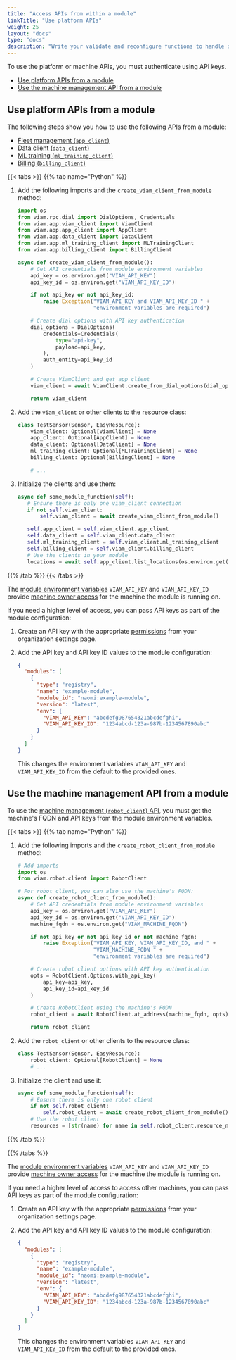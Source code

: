 ```yaml
---
title: "Access APIs from within a module"
linkTitle: "Use platform APIs"
weight: 25
layout: "docs"
type: "docs"
description: "Write your validate and reconfigure functions to handle dependencies in your custom modular resource."
---
```


To use the platform or machine APIs, you must authenticate using API keys.

- [Use platform APIs from a module](#use-platform-apis-from-a-module)
- [Use the machine management API from a module](#use-the-machine-management-api-from-a-module)

## Use platform APIs from a module

The following steps show you how to use the following APIs from a module:

- [Fleet management (`app_client`)](/dev/reference/apis/fleet/)
- [Data client (`data_client`)](/dev/reference/apis/data-client/)
- [ML training (`ml_training_client`)](/dev/reference/apis/ml-training-client/)
- [Billing (`billing_client`)](/dev/reference/apis/billing-client/)

{{< tabs >}}
{{% tab name="Python" %}}

1. Add the following imports and the `create_viam_client_from_module` method:

   ```python {class="line-numbers linkable-line-numbers"}
   import os
   from viam.rpc.dial import DialOptions, Credentials
   from viam.app.viam_client import ViamClient
   from viam.app.app_client import AppClient
   from viam.app.data_client import DataClient
   from viam.app.ml_training_client import MLTrainingClient
   from viam.app.billing_client import BillingClient

   async def create_viam_client_from_module():
       # Get API credentials from module environment variables
       api_key = os.environ.get("VIAM_API_KEY")
       api_key_id = os.environ.get("VIAM_API_KEY_ID")

       if not api_key or not api_key_id:
           raise Exception("VIAM_API_KEY and VIAM_API_KEY_ID " +
                           "environment variables are required")

       # Create dial options with API key authentication
       dial_options = DialOptions(
           credentials=Credentials(
               type="api-key",
               payload=api_key,
           ),
           auth_entity=api_key_id
       )

       # Create ViamClient and get app_client
       viam_client = await ViamClient.create_from_dial_options(dial_options)

       return viam_client
   ```

1. Add the `viam_client` or other clients to the resource class:

   ```python {class="line-numbers linkable-line-numbers"}
   class TestSensor(Sensor, EasyResource):
       viam_client: Optional[ViamClient] = None
       app_client: Optional[AppClient] = None
       data_client: Optional[DataClient] = None
       ml_training_client: Optional[MLTrainingClient] = None
       billing_client: Optional[BillingClient] = None

       # ...
   ```

1. Initialize the clients and use them:

   ```python {class="line-numbers linkable-line-numbers"}
   async def some_module_function(self):
      # Ensure there is only one viam_client connection
      if not self.viam_client:
          self.viam_client = await create_viam_client_from_module()

      self.app_client = self.viam_client.app_client
      self.data_client = self.viam_client.data_client
      self.ml_training_client = self.viam_client.ml_training_client
      self.billing_client = self.viam_client.billing_client
      # Use the clients in your module
      locations = await self.app_client.list_locations(os.environ.get("VIAM_PRIMARY_ORG_ID"))
   ```

{{% /tab %}}
{{< /tabs >}}

The [module environment variables](/operate/get-started/other-hardware/module-configuration/) `VIAM_API_KEY` and `VIAM_API_KEY_ID` provide [machine owner access](/manage/manage/rbac/) for the machine the module is running on.

If you need a higher level of access, you can pass API keys as part of the module configuration:

1. Create an API key with the appropriate [permissions](/manage/manage/rbac/) from your organization settings page.
1. Add the API key and API key ID values to the module configuration:

   ```json
   {
     "modules": [
       {
         "type": "registry",
         "name": "example-module",
         "module_id": "naomi:example-module",
         "version": "latest",
         "env": {
           "VIAM_API_KEY": "abcdefg987654321abcdefghi",
           "VIAM_API_KEY_ID": "1234abcd-123a-987b-1234567890abc"
         }
       }
     ]
   }
   ```

   This changes the environment variables `VIAM_API_KEY` and `VIAM_API_KEY_ID` from the default to the provided ones.

## Use the machine management API from a module

To use the [machine management (`robot_client`) API](/dev/reference/apis/robot/), you must get the machine's FQDN and API keys from the module environment variables.

{{< tabs >}}
{{% tab name="Python" %}}

1. Add the following imports and the `create_robot_client_from_module` method:

   ```python {class="line-numbers linkable-line-numbers"}
   # Add imports
   import os
   from viam.robot.client import RobotClient

   # For robot client, you can also use the machine's FQDN:
   async def create_robot_client_from_module():
       # Get API credentials from module environment variables
       api_key = os.environ.get("VIAM_API_KEY")
       api_key_id = os.environ.get("VIAM_API_KEY_ID")
       machine_fqdn = os.environ.get("VIAM_MACHINE_FQDN")

       if not api_key or not api_key_id or not machine_fqdn:
           raise Exception("VIAM_API_KEY, VIAM_API_KEY_ID, and " +
                           "VIAM_MACHINE_FQDN " +
                           "environment variables are required")

       # Create robot client options with API key authentication
       opts = RobotClient.Options.with_api_key(
           api_key=api_key,
           api_key_id=api_key_id
       )

       # Create RobotClient using the machine's FQDN
       robot_client = await RobotClient.at_address(machine_fqdn, opts)

       return robot_client
   ```

1. Add the `robot_client` or other clients to the resource class:

   ```python {class="line-numbers linkable-line-numbers"}
   class TestSensor(Sensor, EasyResource):
       robot_client: Optional[RobotClient] = None
       # ...
   ```

1. Initialize the client and use it:

   ```python {class="line-numbers linkable-line-numbers"}
   async def some_module_function(self):
       # Ensure there is only one robot client
       if not self.robot_client:
           self.robot_client = await create_robot_client_from_module()
       # Use the robot client
       resources = [str(name) for name in self.robot_client.resource_names]
   ```

{{% /tab %}}

<!--
TODO: TEST.
```go {class="line-numbers linkable-line-numbers"}
func createRobotClientFromModule(ctx context.Context) (client.RobotClient, error) {
    // Get API credentials and machine FQDN from module environment variables
    apiKey := os.Getenv("VIAM_API_KEY")
    apiKeyID := os.Getenv("VIAM_API_KEY_ID")
    machineFQDN := os.Getenv("VIAM_MACHINE_FQDN")

    if apiKey == "" || apiKeyID == "" || machineFQDN == "" {
        return nil, fmt.Errorf("VIAM_API_KEY, VIAM_API_KEY_ID, and " +
            "VIAM_MACHINE_FQDN environment variables are required")
    }

    logger := logging.NewLogger("client")

    // Create robot client with API key authentication
    robotClient, err := client.New(
        ctx,
        machineFQDN,
        logger,
        client.WithDialOptions(rpc.WithEntityCredentials(
            apiKeyID,
            rpc.Credentials{
                Type:    rpc.CredentialsTypeAPIKey,
                Payload: apiKey,
            })),
    )
    if err != nil {
        return nil, fmt.Errorf("failed to create robot client: %w", err)
    }

    return robotClient, nil
}

func NewMySensor(ctx context.Context,deps resource.Dependencies,
   name resource.Name, conf *Config, logger logging.Logger) (sensor.Sensor, error) {

   cancelCtx, cancelFunc := context.WithCancel(context.Background())

    s := &myModuleMySensor{
     name:       name,
     logger:     logger,
     cfg:        conf,
     cancelCtx:  cancelCtx,
     cancelFunc: cancelFunc,
   }

   robotClient, err := &createRobotClientFromModule()
   if err != nil {
     return nil, errors.New("failed to get robot client")
   }
   s.robotClient = robotClient

   return s, nil
 }

func (c *Component) SomeModuleFunction(ctx context.Context) error {
    // Use the robot client
    resources := robotClient.ResourceNames()
}
``` -->

{{% /tabs %}}

The [module environment variables](/operate/get-started/other-hardware/module-configuration/) `VIAM_API_KEY` and `VIAM_API_KEY_ID` provide [machine owner access](/manage/manage/rbac/) for the machine the module is running on.

If you need a higher level of access to access other machines, you can pass API keys as part of the module configuration:

1. Create an API key with the appropriate [permissions](/manage/manage/rbac/) from your organization settings page.
1. Add the API key and API key ID values to the module configuration:

   ```json
   {
     "modules": [
       {
         "type": "registry",
         "name": "example-module",
         "module_id": "naomi:example-module",
         "version": "latest",
         "env": {
           "VIAM_API_KEY": "abcdefg987654321abcdefghi",
           "VIAM_API_KEY_ID": "1234abcd-123a-987b-1234567890abc"
         }
       }
     ]
   }
   ```

   This changes the environment variables `VIAM_API_KEY` and `VIAM_API_KEY_ID` from the default to the provided ones.
